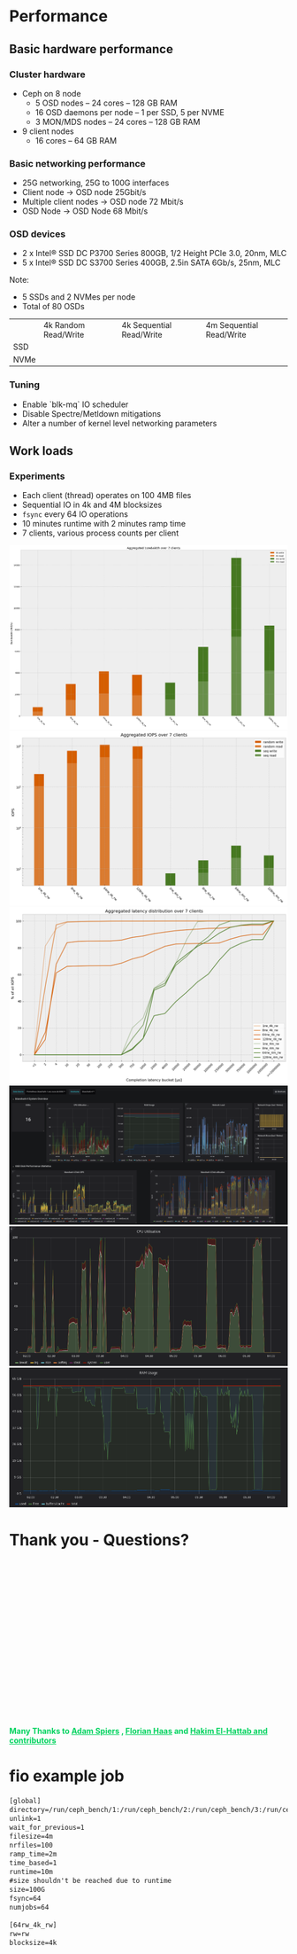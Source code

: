 <!-- .slide: data-state="section-break-2" id="Performance" data-timing="10s" -->
# Performance


<!-- .slide: class="col-container" data-state="normal" id="perf-intro" data-menu-title="Performance" -->
## Basic hardware performance

<div class="col-container">

<div class="col">
<h3>Cluster hardware</h3>
<ul>
<li>Ceph on 8 node
  <ul>
  <li>5 OSD nodes – 24 cores – 128 GB RAM</li>
  <li>16 OSD daemons per node – 1 per SSD, 5 per NVME</li>
  <li>3 MON/MDS nodes – 24 cores – 128 GB RAM</li>
  </ul></li>
<li>9 client nodes
  <ul>
  <li>16 cores – 64 GB RAM</li>
  </ul></li>
</ul>
</div>

<div class="col">
<h3>Basic networking performance</h3>
<ul>
<li>25G networking, 25G to 100G interfaces</li>
<li>Client node -> OSD node 25Gbit/s</li>
<li>Multiple client nodes -> OSD node 72 Mbit/s</li>
<li>OSD Node -> OSD Node 68 Mbit/s</li>
</ul>
</div>

</div>

### OSD devices
* 2 x Intel® SSD DC P3700 Series 800GB, 1/2 Height PCIe 3.0, 20nm, MLC
* 5 x Intel® SSD DC S3700 Series 400GB, 2.5in SATA 6Gb/s, 25nm, MLC

Note:
* 5 SSDs and 2 NVMes per node
* Total of 80 OSDs

<table>
<tr>
<td></td><td>4k Random Read/Write</td><td>4k Sequential Read/Write</td><td>4m Sequential
Read/Write</td>
</tr>
<tr>
<td>SSD</td><td></td><td></td><td></td>
</tr>
<tr>
<td>NVMe</td><td></td><td></td><td></td>
</tr>
</table>

<h3>Tuning</h3>
<ul>
<li>Enable `blk-mq` IO scheduler</li>
<li>Disable Spectre/Metldown mitigations</li>
<li>Alter a number of kernel level networking parameters</li>
</ul>


<!-- .slide: class="col-container" data-state="normal" id="perf-experiment" data-menu-title="Experiment description" -->
## Work loads

### Experiments

* Each client (thread) operates on 100 4MB files
* Sequential IO in 4k and 4M blocksizes
* `fsync` every 64 IO operations
* 10 minutes runtime with 2 minutes ramp time
* 7 clients, various process counts per client


<!-- .slide: data-state="normal" class="full-screen" id="cephs-bandwidth" data-menu-title="CephFS Bandwidth" data-timing="10s" -->
<img alt="CephFS bandwidth" src="images/cephfs_bw.png"/>


<!-- .slide: data-state="normal" class="full-screen" id="cephfs-iops" data-menu-title="CephFS IOps" data-timing="10s" -->
<img alt="CephFS IOps" src="images/cephfs_iops.png"/>


<!-- .slide: data-state="normal" class="full-screen" id="cephfs-lats" data-menu-title="CephFS latencies" data-timing="10s" -->
<img alt="CephFS latencies" src="images/cephfs_lats.png"/>


<!-- .slide: data-state="normal" class="full-screen" id="osd-load" data-menu-title="OSD Load" data-timing="10s" -->
<img alt="OSD load" src="images/osd_host_load.png"/>


<!-- .slide: data-state="normal" class="full-screen" id="client-cpu" data-menu-title="Client CPU" data-timing="10s" -->
<img alt="Client cpu utilisation" src="images/cephfs_client_cpu.png"/>


<!-- .slide: data-state="normal" class="full-screen" id="client-ram" data-menu-title="Client memory utilisation" data-timing="10s" -->
<img alt="Client memory utilisation" src="images/cephfs_client_mem.png"/>


<!-- .slide: data-state="section-break" id="fin" data-timing="60s" -->
# Thank you - Questions?

<div style="color: #02d35f; padding-top: 300px;">
<span style="font-weight: bold;">
Many Thanks to
<a style="color: #02d35f !important;" href="https://github.com/aspiers/presentation-template">Adam Spiers</a> ,
<a style="color: #02d35f !important;" href="https://github.com/fghaas/presentation-template/">Florian Haas</a> and 
<a style="color: #02d35f !important;" href="https://github.com/hakimel/reveal.js/">Hakim El-Hattab and contributors</a>
</span>
</div>


<!-- .slide: data-state="normal" id="aux-fio" data-menu-title="fio example job" data-timing="10s" -->
# fio example job

```
[global]
directory=/run/ceph_bench/1:/run/ceph_bench/2:/run/ceph_bench/3:/run/ceph_bench/4:/run/ceph_bench/5:/run/ceph_bench/6:/run/ceph_bench/7
unlink=1
wait_for_previous=1
filesize=4m
nrfiles=100
ramp_time=2m
time_based=1
runtime=10m
#size shouldn't be reached due to runtime
size=100G
fsync=64
numjobs=64

[64rw_4k_rw]
rw=rw
blocksize=4k
```
